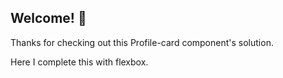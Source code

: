 

## Welcome! 👋

Thanks for checking out this Profile-card component's solution.

Here I complete this with flexbox.

